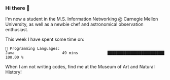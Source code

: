 ### Hi there 👋

I'm now a student in the M.S. Information Networking @ Carnegie Mellon University, as well as a newbie chef and astronomical observation enthusiast. 



<!--START_SECTION:waka-->
This week I have spent some time on: 

```text
💬 Programming Languages: 
Java                     49 mins             █████████████████████████   100.00 % 
```


<!--END_SECTION:waka-->

When I am not writing codes, find me at the Museum of Art and Natural History!
